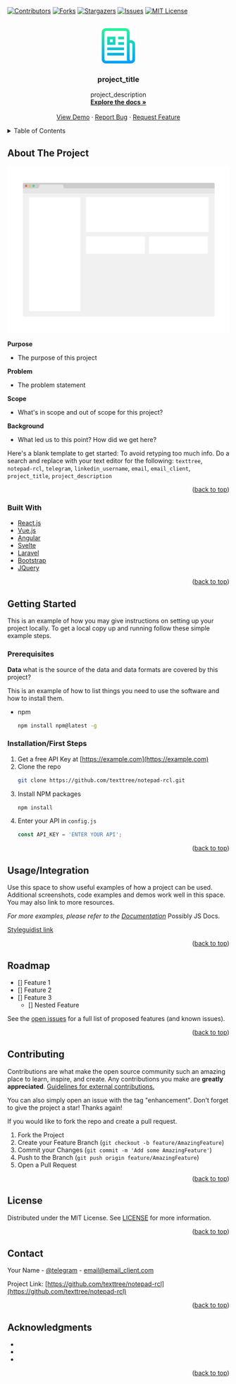<div id="top"></div>
<!--
*** Thanks for checking out the Best-README-notepad. If you have a suggestion
*** that would make this better, please fork the repo and create a pull request
*** or simply open an issue with the tag "enhancement".
*** Don't forget to give the project a star!
*** Thanks again! Now go create something AMAZING! :D
-->

<!-- PROJECT SHIELDS -->
<!--
*** I'm using markdown "reference style" links for readability.
*** Reference links are enclosed in brackets [ ] instead of parentheses ( ).
*** See the bottom of this document for the declaration of the reference variables
*** for contributors-url, forks-url, etc. This is an optional, concise syntax you may use.
*** https://www.markdownguide.org/basic-syntax/#reference-style-links
-->

[![Contributors][contributors-shield]][contributors-url]
[![Forks][forks-shield]][forks-url]
[![Stargazers][stars-shield]][stars-url]
[![Issues][issues-shield]][issues-url]
[![MIT License][license-shield]][license-url]

<!-- PROJECT LOGO -->
<br />
<div align="center">
  <a href="https://github.com/texttree/notepad-rcl">
    <img src="images/logo.png" alt="Logo" width="80" height="80">
  </a>

<h3 align="center">project_title</h3>

  <p align="center">
    project_description
    <br />
    <a href="https://github.com/texttree/notepad-rcl"><strong>Explore the docs »</strong></a>
    <br />
    <br />
    <a href="https://example.netlify.app">View Demo</a>
    ·
    <a href="https://github.com/texttree/notepad-rcl/issues">Report Bug</a>
    ·
    <a href="https://github.com/texttree/notepad-rcl/issues">Request Feature</a>
  </p>
</div>

<!-- TABLE OF CONTENTS -->
<details>
  <summary>Table of Contents</summary>
  <ol>
    <li>
      <a href="#about-the-project">About The Project</a>
      <ul>
        <li><a href="#built-with">Built With</a></li>
      </ul>
    </li>
    <li>
      <a href="#getting-started">Getting Started</a>
      <ul>
        <li><a href="#prerequisites">Prerequisites</a></li>
        <li><a href="#installation">Installation</a></li>
      </ul>
    </li>
    <li><a href="#usage">Usage</a></li>
    <li><a href="#roadmap">Roadmap</a></li>
    <li><a href="#contributing">Contributing</a></li>
    <li><a href="#license">License</a></li>
    <li><a href="#contact">Contact</a></li>
    <li><a href="#acknowledgments">Acknowledgments</a></li>
  </ol>
</details>

<!-- ABOUT THE PROJECT -->

## About The Project

[![Product Name Screen Shot][product-screenshot]](https://example.com)

**Purpose**

- The purpose of this project

**Problem**

- The problem statement

**Scope**

- What's in scope and out of scope for this project?

**Background**

- What led us to this point? How did we get here?


Here's a blank template to get started: To avoid retyping too much info. Do a search and replace with your text editor for the following: `texttree`, `notepad-rcl`, `telegram`, `linkedin_username`, `email`, `email_client`, `project_title`, `project_description`


<p align="right">(<a href="#top">back to top</a>)</p>

### Built With

- [React.js](https://reactjs.org/)
- [Vue.js](https://vuejs.org/)
- [Angular](https://angular.io/)
- [Svelte](https://svelte.dev/)
- [Laravel](https://laravel.com)
- [Bootstrap](https://getbootstrap.com)
- [JQuery](https://jquery.com)

<p align="right">(<a href="#top">back to top</a>)</p>

<!-- GETTING STARTED -->

## Getting Started

This is an example of how you may give instructions on setting up your project locally.
To get a local copy up and running follow these simple example steps.

### Prerequisites

**Data**
what is the source of the data and data formats are covered by this project?

This is an example of how to list things you need to use the software and how to install them.

- npm
  ```bash
  npm install npm@latest -g
  ```

### Installation/First Steps

1. Get a free API Key at [https://example.com](https://example.com)
2. Clone the repo
   ```bash
   git clone https://github.com/texttree/notepad-rcl.git
   ```
3. Install NPM packages
   ```bash
   npm install
   ```
4. Enter your API in `config.js`
   ```js
   const API_KEY = 'ENTER YOUR API';
   ```

<p align="right">(<a href="#top">back to top</a>)</p>

<!-- USAGE EXAMPLES -->

## Usage/Integration

Use this space to show useful examples of how a project can be used. Additional screenshots, code examples and demos work well in this space. You may also link to more resources.

_For more examples, please refer to the [Documentation](https://example.com)_ Possibly JS Docs.

[Styleguidist link](https://example.netlify.app)

<p align="right">(<a href="#top">back to top</a>)</p>

<!-- ROADMAP -->

## Roadmap

- [] Feature 1
- [] Feature 2
- [] Feature 3
  - [] Nested Feature

See the [open issues](https://github.com/texttree/notepad-rcl/issues) for a full list of proposed features (and known issues).

<p align="right">(<a href="#top">back to top</a>)</p>

<!-- CONTRIBUTING -->

## Contributing

Contributions are what make the open source community such an amazing place to learn, inspire, and create. Any contributions you make are **greatly appreciated**. [Guidelines for external contributions.](https://forum.door43.org)

You can also simply open an issue with the tag "enhancement".
Don't forget to give the project a star! Thanks again!

If you would like to fork the repo and create a pull request.

1. Fork the Project
2. Create your Feature Branch (`git checkout -b feature/AmazingFeature`)
3. Commit your Changes (`git commit -m 'Add some AmazingFeature'`)
4. Push to the Branch (`git push origin feature/AmazingFeature`)
5. Open a Pull Request

<p align="right">(<a href="#top">back to top</a>)</p>

<!-- LICENSE -->

## License

Distributed under the MIT License. See [LICENSE](license-url) for more information.

<p align="right">(<a href="#top">back to top</a>)</p>

<!-- CONTACT -->

## Contact

Your Name - [@telegram](https://t.me/telegram) - email@email_client.com

Project Link: [https://github.com/texttree/notepad-rcl](https://github.com/texttree/notepad-rcl)

<p align="right">(<a href="#top">back to top</a>)</p>

<!-- ACKNOWLEDGMENTS -->

## Acknowledgments

- []()
- []()
- []()

<p align="right">(<a href="#top">back to top</a>)</p>

<!-- MARKDOWN LINKS & IMAGES -->
<!-- https://www.markdownguide.org/basic-syntax/#reference-style-links -->

[contributors-shield]: https://img.shields.io/github/contributors/texttree/notepad-rcl.svg?style=for-the-badge
[contributors-url]: https://github.com/texttree/notepad-rcl/graphs/contributors
[forks-shield]: https://img.shields.io/github/forks/texttree/notepad-rcl.svg?style=for-the-badge
[forks-url]: https://github.com/texttree/notepad-rcl/network/members
[stars-shield]: https://img.shields.io/github/stars/texttree/notepad-rcl.svg?style=for-the-badge
[stars-url]: https://github.com/texttree/notepad-rcl/stargazers
[issues-shield]: https://img.shields.io/github/issues/texttree/notepad-rcl.svg?style=for-the-badge
[issues-url]: https://github.com/texttree/notepad-rcl/issues
[license-shield]: https://img.shields.io/github/license/texttree/notepad-rcl.svg?style=for-the-badge
[license-url]: https://github.com/texttree/notepad-rcl/blob/master/LICENSE
[product-screenshot]: images/screenshot.png
